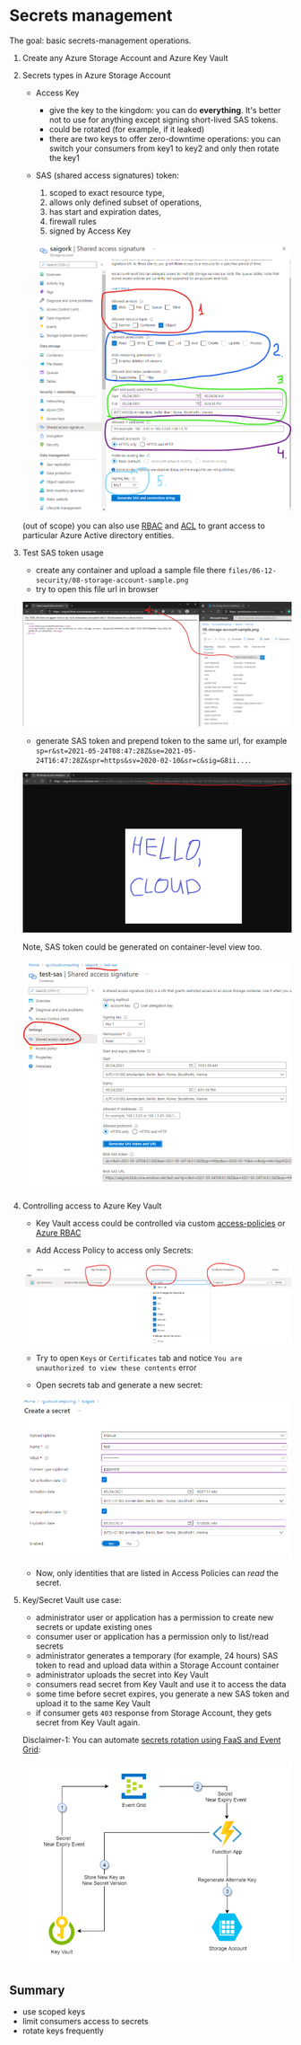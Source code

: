 # Secrets management

The goal: basic secrets-management operations.

1. Create any Azure Storage Account and Azure Key Vault

2. Secrets types in Azure Storage Account

    - Access Key

        - give the key to the kingdom: you can do **everything**. It's better not to use for anything except signing short-lived SAS tokens.
        - could be rotated (for example, if it leaked)
        - there are two keys to offer zero-downtime operations: you can switch your consumers from key1 to key2 and only then rotate the key1

    - SAS (shared access signatures) token:

        1. scoped to exact resource type,
        2. allows only defined subset of operations,
        3. has start and expiration dates,
        4. firewall rules
        5. signed by Access Key

        ![storage-account-sas](../files/06-12-security/08-storage-account-sas-01-create.png)


    (out of scope) you can also use [RBAC](https://docs.microsoft.com/en-us/azure/storage/blobs/data-lake-storage-access-control-model#role-based-access-control-azure-rbac) and [ACL](https://docs.microsoft.com/en-us/azure/storage/blobs/data-lake-storage-access-control) to grant access to particular Azure Active directory entities.

3. Test SAS token usage

    - create any container and upload a sample file there `files/06-12-security/08-storage-account-sample.png`
    - try to open this file url in browser
    
    ![storage-account-sas-error](../files/06-12-security/08-storage-account-sas-02-error.png)

    - generate SAS token and prepend token to the same url, for example `sp=r&st=2021-05-24T08:47:28Z&se=2021-05-24T16:47:28Z&spr=https&sv=2020-02-10&sr=c&sig=G8ii...`.
    
    ![storage-account-sas: happy path](../files/06-12-security/08-storage-account-sas-03-happy-path.png)

    Note, SAS token could be generated on container-level view too.

    ![storage-account-sas: container-level generation](../files/06-12-security/08-storage-account-sas-04-container-sas.png)

4. Controlling access to Azure Key Vault

    - Key Vault access could be controlled via custom [access-policies](https://docs.microsoft.com/en-us/azure/key-vault/general/assign-access-policy-portal) or [Azure RBAC](https://docs.microsoft.com/en-us/azure/key-vault/general/rbac-guide)

    - Add Access Policy to access only Secrets:

    ![key vault: create policy](../files/06-12-security/08-key-vault-01-create-policy.png)

    - Try to open `Keys` or `Certificates` tab and notice `You are unauthorized to view these contents` error

    - Open secrets tab and generate a new secret:

    ![key vault: create secret](../files/06-12-security/08-key-vault-02-create-secret.png)

    - Now, only identities that are listed in Access Policies can _read_ the secret.

5. Key/Secret Vault use case:

    - administrator user or application has a permission to create new secrets or update existing ones
    - consumer user or application has a permission only to list/read secrets
    - administrator generates a temporary (for example, 24 hours) SAS token to read and upload data within a Storage Account container
    - administrator uploads the secret into Key Vault
    - consumers read secret from Key Vault and use it to access the data
    - some time before secret expires, you generate a new SAS token and upload it to the same Key Vault
    - if consumer gets `403` response from Storage Account, they gets secret from Key Vault again.

    Disclaimer-1: You can automate [secrets rotation using FaaS and Event Grid](https://docs.microsoft.com/en-us/azure/key-vault/secrets/tutorial-rotation-dual):

    ![key vault: rotate secret](../files/06-12-security/08-key-vault-03-rotate-secret.png)

## Summary

- use scoped keys
- limit consumers access to secrets
- rotate keys frequently
